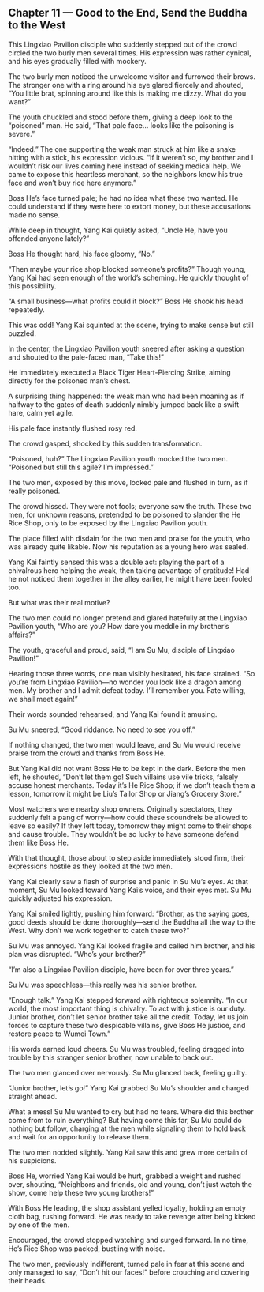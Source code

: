 ## Chapter 11 — Good to the End, Send the Buddha to the West

This Lingxiao Pavilion disciple who suddenly stepped out of the crowd circled the two burly men several times. His expression was rather cynical, and his eyes gradually filled with mockery.

The two burly men noticed the unwelcome visitor and furrowed their brows. The stronger one with a ring around his eye glared fiercely and shouted, “You little brat, spinning around like this is making me dizzy. What do you want?”

The youth chuckled and stood before them, giving a deep look to the “poisoned” man. He said, “That pale face… looks like the poisoning is severe.”

“Indeed.” The one supporting the weak man struck at him like a snake hitting with a stick, his expression vicious. “If it weren’t so, my brother and I wouldn’t risk our lives coming here instead of seeking medical help. We came to expose this heartless merchant, so the neighbors know his true face and won’t buy rice here anymore.”

Boss He’s face turned pale; he had no idea what these two wanted. He could understand if they were here to extort money, but these accusations made no sense.

While deep in thought, Yang Kai quietly asked, “Uncle He, have you offended anyone lately?”

Boss He thought hard, his face gloomy, “No.”

“Then maybe your rice shop blocked someone’s profits?” Though young, Yang Kai had seen enough of the world’s scheming. He quickly thought of this possibility.

“A small business—what profits could it block?” Boss He shook his head repeatedly.

This was odd! Yang Kai squinted at the scene, trying to make sense but still puzzled.

In the center, the Lingxiao Pavilion youth sneered after asking a question and shouted to the pale-faced man, “Take this!”

He immediately executed a Black Tiger Heart-Piercing Strike, aiming directly for the poisoned man’s chest.

A surprising thing happened: the weak man who had been moaning as if halfway to the gates of death suddenly nimbly jumped back like a swift hare, calm yet agile.

His pale face instantly flushed rosy red.

The crowd gasped, shocked by this sudden transformation.

“Poisoned, huh?” The Lingxiao Pavilion youth mocked the two men. “Poisoned but still this agile? I’m impressed.”

The two men, exposed by this move, looked pale and flushed in turn, as if really poisoned.

The crowd hissed. They were not fools; everyone saw the truth. These two men, for unknown reasons, pretended to be poisoned to slander the He Rice Shop, only to be exposed by the Lingxiao Pavilion youth.

The place filled with disdain for the two men and praise for the youth, who was already quite likable. Now his reputation as a young hero was sealed.

Yang Kai faintly sensed this was a double act: playing the part of a chivalrous hero helping the weak, then taking advantage of gratitude! Had he not noticed them together in the alley earlier, he might have been fooled too.

But what was their real motive?

The two men could no longer pretend and glared hatefully at the Lingxiao Pavilion youth, “Who are you? How dare you meddle in my brother’s affairs?”

The youth, graceful and proud, said, “I am Su Mu, disciple of Lingxiao Pavilion!”

Hearing those three words, one man visibly hesitated, his face strained. “So you’re from Lingxiao Pavilion—no wonder you look like a dragon among men. My brother and I admit defeat today. I’ll remember you. Fate willing, we shall meet again!”

Their words sounded rehearsed, and Yang Kai found it amusing.

Su Mu sneered, “Good riddance. No need to see you off.”

If nothing changed, the two men would leave, and Su Mu would receive praise from the crowd and thanks from Boss He.

But Yang Kai did not want Boss He to be kept in the dark. Before the men left, he shouted, “Don’t let them go! Such villains use vile tricks, falsely accuse honest merchants. Today it’s He Rice Shop; if we don’t teach them a lesson, tomorrow it might be Liu’s Tailor Shop or Jiang’s Grocery Store.”

Most watchers were nearby shop owners. Originally spectators, they suddenly felt a pang of worry—how could these scoundrels be allowed to leave so easily? If they left today, tomorrow they might come to their shops and cause trouble. They wouldn’t be so lucky to have someone defend them like Boss He.

With that thought, those about to step aside immediately stood firm, their expressions hostile as they looked at the two men.

Yang Kai clearly saw a flash of surprise and panic in Su Mu’s eyes. At that moment, Su Mu looked toward Yang Kai’s voice, and their eyes met. Su Mu quickly adjusted his expression.

Yang Kai smiled lightly, pushing him forward: “Brother, as the saying goes, good deeds should be done thoroughly—send the Buddha all the way to the West. Why don’t we work together to catch these two?”

Su Mu was annoyed. Yang Kai looked fragile and called him brother, and his plan was disrupted. “Who’s your brother?”

“I’m also a Lingxiao Pavilion disciple, have been for over three years.”

Su Mu was speechless—this really was his senior brother.

“Enough talk.” Yang Kai stepped forward with righteous solemnity. “In our world, the most important thing is chivalry. To act with justice is our duty. Junior brother, don’t let senior brother take all the credit. Today, let us join forces to capture these two despicable villains, give Boss He justice, and restore peace to Wumei Town.”

His words earned loud cheers. Su Mu was troubled, feeling dragged into trouble by this stranger senior brother, now unable to back out.

The two men glanced over nervously. Su Mu glanced back, feeling guilty.

“Junior brother, let’s go!” Yang Kai grabbed Su Mu’s shoulder and charged straight ahead.

What a mess! Su Mu wanted to cry but had no tears. Where did this brother come from to ruin everything? But having come this far, Su Mu could do nothing but follow, charging at the men while signaling them to hold back and wait for an opportunity to release them.

The two men nodded slightly. Yang Kai saw this and grew more certain of his suspicions.

Boss He, worried Yang Kai would be hurt, grabbed a weight and rushed over, shouting, “Neighbors and friends, old and young, don’t just watch the show, come help these two young brothers!”

With Boss He leading, the shop assistant yelled loyalty, holding an empty cloth bag, rushing forward. He was ready to take revenge after being kicked by one of the men.

Encouraged, the crowd stopped watching and surged forward. In no time, He’s Rice Shop was packed, bustling with noise.

The two men, previously indifferent, turned pale in fear at this scene and only managed to say, “Don’t hit our faces!” before crouching and covering their heads.